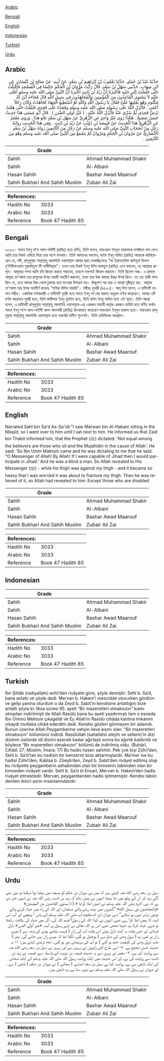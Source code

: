[Arabic](#arabic)

[Bengali](#bengali)

[English](#english)

[Indonesian](#indonesian)

[Turkish](#turkish)

[Urdu](#urdu)

## Arabic


<div dir="rtl" lang="ar" style={{fontSize:'larger',backgroundColor:'#f8f9fa',padding:20}}>
حَدَّثَنَا عَبْدُ بْنُ حُمَيْدٍ، حَدَّثَنَا يَعْقُوبُ بْنُ إِبْرَاهِيمَ بْنِ سَعْدٍ، عَنْ أَبِيهِ، عَنْ صَالِحِ بْنِ كَيْسَانَ، عَنِ ابْنِ شِهَابٍ، حَدَّثَنِي سَهْلُ بْنُ سَعْدٍ، قَالَ رَأَيْتُ مَرْوَانَ بْنَ الْحَكَمِ جَالِسًا فِي الْمَسْجِدِ فَأَقْبَلْتُ حَتَّى جَلَسْتُ إِلَى جَنْبِهِ فَأَخْبَرَنَا أَنَّ زَيْدَ بْنَ ثَابِتٍ أَخْبَرَهُ أَنَّ النَّبِيَّ صلى الله عليه وسلم أَمْلَى عَلَيْهِ لاَ يَسْتَوِي الْقَاعِدُونَ مِنَ الْمُؤْمِنِينَ وَالْمُجَاهِدُونَ فِي سَبِيلِ اللَّهِ قَالَ فَجَاءَهُ ابْنُ أُمِّ مَكْتُومٍ وَهُوَ يُمْلِيهَا عَلَىَّ فَقَالَ يَا رَسُولَ اللَّهِ وَاللَّهِ لَوْ أَسْتَطِيعُ الْجِهَادَ لَجَاهَدْتُ وَكَانَ رَجُلاً أَعْمَى ‏.‏ فَأَنْزَلَ اللَّهُ عَلَى رَسُولِهِ صلى الله عليه وسلم وَفَخِذُهُ عَلَى فَخِذِي فَثَقُلَتْ حَتَّى هَمَّتْ تَرُضُّ فَخِذِي ثُمَّ سُرِّيَ عَنْهُ فَأَنْزَلَ اللَّهُ عَلَيْهِ ‏:‏ ‏(‏ غَيْرُ أُولِي الضَّرَرِ ‏)‏ ‏.‏ قَالَ أَبُو عِيسَى هَذَا حَدِيثٌ حَسَنٌ صَحِيحٌ ‏.‏ هَكَذَا رَوَى غَيْرُ وَاحِدٍ عَنِ الزُّهْرِيِّ عَنْ سَهْلِ بْنِ سَعْدٍ نَحْوَ هَذَا ‏.‏ وَرَوَى مَعْمَرٌ عَنِ الزُّهْرِيِّ هَذَا الْحَدِيثَ عَنْ قَبِيصَةَ بْنِ ذُؤَيْبٍ عَنْ زَيْدِ بْنِ ثَابِتٍ ‏.‏ وَفِي هَذَا الْحَدِيثِ رِوَايَةُ رَجُلٍ مِنْ أَصْحَابِ النَّبِيِّ صلى الله عليه وسلم عَنْ رَجُلٍ مِنَ التَّابِعِينَ رَوَاهُ سَهْلُ بْنُ سَعْدٍ الأَنْصَارِيُّ عَنْ مَرْوَانَ بْنِ الْحَكَمِ وَمَرْوَانُ لَمْ يَسْمَعْ مِنَ النَّبِيِّ صلى الله عليه وسلم وَهُوَ مِنَ التَّابِعِينَ ‏.‏
</div>
<div style={{backgroundColor:'#f8f9fa',padding:20, marginBottom: 10}}><table> <thead> <tr> <th>Grade</th> <th></th> </tr> </thead> <tbody> <tr><td>Sahih</td><td>Ahmad Muhammad Shakir</td></tr><tr><td>Sahih</td><td>Al-Albani</td></tr><tr><td>Hasan Sahih</td><td>Bashar Awad Maarouf</td></tr><tr><td>Sahih Bukhari And Sahih Muslim</td><td>Zubair Ali Zai</td></tr></tbody></table><table> <thead> <tr> <th>References:</th> <th></th> </tr> </thead> <tbody><tr><td>Hadith No</td><td>3033</td></tr><tr><td>Arabic No</td><td>3033</td></tr><tr><td>Reference</td><td>Book 47 Hadith 85</td></tr></tbody></table></div>

## Bengali


<div dir="ltr" lang="bn" style={{fontSize:'larger',backgroundColor:'#f8f9fa',padding:20}}>
৩০৩৩। সাহল ইবনু সা’দ আস-সাঈদী (রাযিঃ) হতে বর্ণিত, তিনি বলেন, মারওয়ান ইবনুল হাকামকে মসজিদে বসা দেখে আমি তার নিকট এগিয়ে গিয়ে তার পাশে বসলাম। তিনি আমাদের বললেন, যাইদ ইবনু সাবিত (রাযিঃ) আমাকে জানিয়েছেন যে, নবী, রাসূলুল্লাহ সাল্লাল্লাহু আলাইহি ওয়াসাল্লাম আমার দ্বারা লেখাচ্ছিলেনঃ “লা ইয়াসতাবিল কাইদূনা মিনাল মু'মিনীনাওয়াল মুজাহিদুনা ফী সাবীলিল্লাহ"। তখন তার নিকট ইবনু উম্মি মাকতুম (রাযিঃ) এসে বললেন, হে আল্লাহর রাসূল। আল্লাহর শপথ আমি যদি জিহাদ করতে পারতাম, তাহলে অবশ্যই জিহাদ করতাম। তিনি ছিলেন অন্ধ। এ প্রসঙ্গে আল্লাহ তা'আলা তার রাসূলের উপর ওয়াহী অবতীর্ণ করলেন, তখন তার উরু আমার উরুর উপর ছিল। তা এত ভারী লাগছিল যে, এতে আমার উরু ভেঙ্গে চুরমার হয়ে যাওয়ার উপক্রম হয়। কিছুক্ষণ পর তার এ অবস্থা দূরীভূত হয়। আল্লাহ তা'আলা তার উপর অবতীর্ণ করেনঃ “গাইরু উলিয যারারি”। সহীহঃ বুখারী (৪৫৯২)। আবূ ঈসা বলেন, এ হাদীসটি হাসান সহীহ। একাধিক বর্ণনাকারী এ হাদীসটি যুহরী হতে সাহল ইবনু সা'দের বরাতে অনুরূপ বর্ণনা করেছেন। মামার এটি বর্ণনা করেছেন যুহরী হতে, তিনি কাবীসাহ ইবনু যুয়াইব হতে, তিনি যাইদ ইবনু সাবিত হতে এই সূত্রে। তিনি আরো বলেন, এ হাদীসটি রাসূলুল্লাহ সাল্লাল্লাহু আলাইহি ওয়াসাল্লাম-এর একজন সাহাবী কর্তৃক একজন তাবিঈ হতে বর্ণিত অর্থাৎ সাহল ইবনু সা’দ আস-সাইদী আল-আনসারী (রাযিঃ) রিওয়ায়াত করেছেন মারওয়ান ইবনুল হাকাম হতে। মারওয়ান রাসূলুল্লাহ সাল্লাল্লাহু আলাইহি ওয়াসাল্লাম হতে সরাসরি হাদীস শুনেননি। তিনি তাবিঈদের অন্তর্ভুক্ত।
</div>
<div style={{backgroundColor:'#f8f9fa',padding:20, marginBottom: 10}}><table> <thead> <tr> <th>Grade</th> <th></th> </tr> </thead> <tbody> <tr><td>Sahih</td><td>Ahmad Muhammad Shakir</td></tr><tr><td>Sahih</td><td>Al-Albani</td></tr><tr><td>Hasan Sahih</td><td>Bashar Awad Maarouf</td></tr><tr><td>Sahih Bukhari And Sahih Muslim</td><td>Zubair Ali Zai</td></tr></tbody></table><table> <thead> <tr> <th>References:</th> <th></th> </tr> </thead> <tbody><tr><td>Hadith No</td><td>3033</td></tr><tr><td>Arabic No</td><td>3033</td></tr><tr><td>Reference</td><td>Book 47 Hadith 85</td></tr></tbody></table></div>

## English


<div dir="ltr" lang="en" style={{fontSize:'larger',backgroundColor:'#f8f9fa',padding:20}}>
Narrated Sahl bin Sa'd As-Sa'idi:"I saw Marwan bin Al-Hakam sitting in the Masjid, so I went over to him until I sat next to him. He informed us that Zaid bin Thabit informed him, that the Prophet (ﷺ) dictated: 'Not equal among the believers are those who sit and the Mujahidin in the cause of Allah.' He said: 'So Ibn Umm Maktum came and he was dictating to me that he said: "O Messenger of Allah! By Allah! If I were capable of Jihad then I would participate in Jihad.' And he was a blind a man. So Allah revealed to His Messenger (ﷺ) - while his thigh was against my thigh - and it became so heavy that I was worried it was about to fracture my thigh. Then he was relieved of it, so Allah had revealed to him: Except those who are disabled
</div>
<div style={{backgroundColor:'#f8f9fa',padding:20, marginBottom: 10}}><table> <thead> <tr> <th>Grade</th> <th></th> </tr> </thead> <tbody> <tr><td>Sahih</td><td>Ahmad Muhammad Shakir</td></tr><tr><td>Sahih</td><td>Al-Albani</td></tr><tr><td>Hasan Sahih</td><td>Bashar Awad Maarouf</td></tr><tr><td>Sahih Bukhari And Sahih Muslim</td><td>Zubair Ali Zai</td></tr></tbody></table><table> <thead> <tr> <th>References:</th> <th></th> </tr> </thead> <tbody><tr><td>Hadith No</td><td>3033</td></tr><tr><td>Arabic No</td><td>3033</td></tr><tr><td>Reference</td><td>Book 47 Hadith 85</td></tr></tbody></table></div>

## Indonesian


<div dir="ltr" lang="id" style={{fontSize:'larger',backgroundColor:'#f8f9fa',padding:20}}>

</div>
<div style={{backgroundColor:'#f8f9fa',padding:20, marginBottom: 10}}><table> <thead> <tr> <th>Grade</th> <th></th> </tr> </thead> <tbody> <tr><td>Sahih</td><td>Ahmad Muhammad Shakir</td></tr><tr><td>Sahih</td><td>Al-Albani</td></tr><tr><td>Hasan Sahih</td><td>Bashar Awad Maarouf</td></tr><tr><td>Sahih Bukhari And Sahih Muslim</td><td>Zubair Ali Zai</td></tr></tbody></table><table> <thead> <tr> <th>References:</th> <th></th> </tr> </thead> <tbody><tr><td>Hadith No</td><td>3033</td></tr><tr><td>Arabic No</td><td>3033</td></tr><tr><td>Reference</td><td>Book 47 Hadith 85</td></tr></tbody></table></div>

## Turkish


<div dir="ltr" lang="tr" style={{fontSize:'larger',backgroundColor:'#f8f9fa',padding:20}}>
İbn Şihâb (radıyallahü anh)’den rivâyete göre, şöyle demiştir: Sehl b. Sa’d, bana anlattı ve şöyle dedi: Mervan b. Hakem’i mescidde otururken gördüm ve gelip yanına oturdum o da Zeyd b. Sabit’in kendisine anlattığını bize anlattı şöyle ki: Nisa süresi 95. ayeti “Bir mazeretleri olmaksızın” kısmı olmadan indirilmişti de Allah Rasûlü bana bu ayeti yazdırmıştı tam o esnada İbn Ümmü Mektum çıkageldi ve Ey Allah’ın Rasûlü cihâda katılma imkanım olsaydı mutlaka cihâd ederdim dedi. Kendisi gözleri görmeyen bir adamdı. Bunun üzerine Allah Peygamberine vahyin ilave kısmı olan: “Bir mazeretleri olmaksızın” bölümünü indirdi. Rasûlüllah (sallallahü aleyhi ve sellem)’in dizi dizimin üstünde idi dizimi ezecek kadar ağırlaştı sonra bu ağırlık kaldırıldı ve böylece “Bir mazeretleri olmaksızın” bölümü de indirilmiş oldu. (Buhârî, Cihâd: 27; Müslim, İmara: 17) Bu hadis hasen sahihtir. Pek çok kişi Zührî’den, Sehl b. Sa’d’tan bu hadisin bir benzerini bize aktarmışlardır. Ma’mer ise bu hadisi Zührî’den, Kabîsa b. Zûeyb’den, Zeyd b. Sabit’den rivâyet edilmiş olup bu rivâyette peygamberin ashabından olan bir kimsenin tabiinden olan bir kimseden rivâyeti vardır. Sehl b. Sa’d el Ensarî, Mervan b. Hakem’den hadis rivâyet etmektedir. Mervan, peygamberden hadis işitmemiştir. Kendisi tabiin denilen ikinci asrın insanlarındandır
</div>
<div style={{backgroundColor:'#f8f9fa',padding:20, marginBottom: 10}}><table> <thead> <tr> <th>Grade</th> <th></th> </tr> </thead> <tbody> <tr><td>Sahih</td><td>Ahmad Muhammad Shakir</td></tr><tr><td>Sahih</td><td>Al-Albani</td></tr><tr><td>Hasan Sahih</td><td>Bashar Awad Maarouf</td></tr><tr><td>Sahih Bukhari And Sahih Muslim</td><td>Zubair Ali Zai</td></tr></tbody></table><table> <thead> <tr> <th>References:</th> <th></th> </tr> </thead> <tbody><tr><td>Hadith No</td><td>3033</td></tr><tr><td>Arabic No</td><td>3033</td></tr><tr><td>Reference</td><td>Book 47 Hadith 85</td></tr></tbody></table></div>

## Urdu


<div dir="rtl" lang="ur" style={{fontSize:'larger',backgroundColor:'#f8f9fa',padding:20}}>
سہل بن سعد رضی الله عنہ کہتے ہیں کہ میں نے مروان بن حکم کو مسجد میں بیٹھا ہوا دیکھا تو میں بھی آگے بڑھ کر ان کے پہلو میں جا بیٹھا انہوں نے ہمیں بتایا کہ زید بن ثابت رضی الله عنہ نے انہیں خبر دی ہے کہ نبی اکرم صلی اللہ علیہ وسلم نے انہیں املا کرایا «‏‏‏‏ ( لا يستوي القاعدون من المؤمنين» «والمجاهدون في سبيل الله» ”گھروں میں بیٹھ رہنے والے مسلمان، اور اللہ کی راہ میں جہاد کرنے والے دونوں برابر نہیں ہو سکتے“ اسی دوران ابن ام مکتوم آپ صلی اللہ علیہ وسلم کے پاس آ پہنچے اور آپ اس آیت کا ہمیں املا کرا رہے تھے، انہوں نے کہا: اللہ کے رسول! قسم اللہ کی، اگر میں جہاد کی طاقت رکھتا تو ضرور جہاد کرتا، وہ نابینا شخص تھے، اس پر اللہ تعالیٰ نے اپنے رسول پر آیت «غير أولي الضرر» نازل فرمائی اور جس وقت یہ آیت نازل ہوئی اس وقت آپ کی ران ( قریب بیٹھے ہونے کی وجہ سے ) میری ران پر تھی، وہ ( نزول وحی کے دباؤ سے ) بوجھل ہو گئی، لگتا تھا کہ میری ران پس جائے گی۔ پھر ( جب نزول وحی کی کیفیت ختم ہو گئی ) تو آپ کی پریشانی دور ہو گئی۔ امام ترمذی کہتے ہیں: ۱- یہ حدیث حسن صحیح ہے، ۲- اسی طرح کئی راویوں نے زہری سے اور زہری نے سہل بن سعد رضی الله عنہ سے روایت کی ہے، ۳- معمر نے زہری سے یہ حدیث قبیصہ بن ذویب کے واسطہ سے، قبیصہ نے زید بن ثابت سے روایت کی ہے، اور اس حدیث میں ایک روایت رسول اللہ صلی اللہ علیہ وسلم کے ایک صحابی کی ایک تابعی سے ہے، روایت کیا ہے سہل بن سعد انصاری ( صحابی ) نے مروان بن حکم ( تابعی ) سے۔ اور مروان نے رسول اللہ صلی اللہ علیہ وسلم سے نہیں سنا ہے، وہ تابعی ہیں۔
</div>
<div style={{backgroundColor:'#f8f9fa',padding:20, marginBottom: 10}}><table> <thead> <tr> <th>Grade</th> <th></th> </tr> </thead> <tbody> <tr><td>Sahih</td><td>Ahmad Muhammad Shakir</td></tr><tr><td>Sahih</td><td>Al-Albani</td></tr><tr><td>Hasan Sahih</td><td>Bashar Awad Maarouf</td></tr><tr><td>Sahih Bukhari And Sahih Muslim</td><td>Zubair Ali Zai</td></tr></tbody></table><table> <thead> <tr> <th>References:</th> <th></th> </tr> </thead> <tbody><tr><td>Hadith No</td><td>3033</td></tr><tr><td>Arabic No</td><td>3033</td></tr><tr><td>Reference</td><td>Book 47 Hadith 85</td></tr></tbody></table></div>